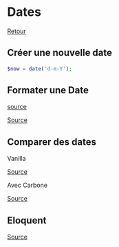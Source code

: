# Dates

[Retour](../readme.md)

## Créer une nouvelle date

```php
$now = date('d-m-Y');
```

## Formater une Date

[source](https://www.w3schools.com/php/func_date_date_format.asp)

[Source](https://www.php.net/manual/fr/function.date.php)

## Comparer des dates

Vanilla  

[Source](https://www.geeksforgeeks.org/comparing-two-dates-in-php/)

Avec Carbone  

[Source](https://www.laravelqa.com/how-to-compare-dates-in-laravel-using-carbon-123)

## Eloquent

[Source](https://laraveldaily.com/post/eloquent-date-filtering-wheredate-and-other-methods)
